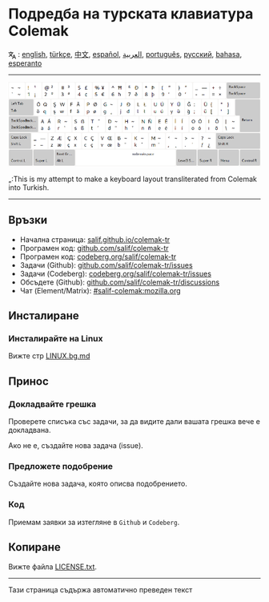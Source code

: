# Подредба на турската клавиатура Colemak

<span><svg xmlns="http://www.w3.org/2000/svg" width="15" height="15" fill="none"
style="vertical-align: sub;" viewBox="0 0 24 24" stroke="currentColor"
stroke-width="2" stroke-linecap="round" stroke-linejoin="round"><path
class="st0" d="M2,16c0.1,0,8-5,9-7c0.6-1.3,1-5,1-5h3H1h7V1" /><line
class="st0" x1="4" y1="8" x2="12" y2="16" /><polygon class="st0"
points="15,19 21,19 23,23 18,11 13,23 " /></svg> : [english](README.md), [türkçe](README.tr.md), [中文](README.zh-CN.md), [español](README.es.md), [العربية](README.ar.md), [português](README.pt.md), [русский](README.ru.md), [bahasa](README.id.md), [esperanto](README.eo.md)</span>

---

![Преглед на турския Colemak](./media/preview.png)

„:This is my attempt to make a keyboard layout transliterated from Colemak into Turkish.

---

## Връзки

* Начална страница: [salif.github.io/colemak-tr](https://salif.github.io/colemak-tr/)
* Програмен код: [github.com/salif/colemak-tr](https://github.com/salif/colemak-tr)
* Програмен код: [codeberg.org/salif/colemak-tr](https://codeberg.org/salif/colemak-tr)
* Задачи (Github): [github.com/salif/colemak-tr/issues](https://github.com/salif/colemak-tr/issues)
* Задачи (Codeberg): [codeberg.org/salif/colemak-tr/issues](https://codeberg.org/salif/colemak-tr/issues)
* Обсъдете (Github): [github.com/salif/colemak-tr/discussions](https://github.com/salif/colemak-tr/discussions)
* Чат (Element/Matrix): [#salif-colemak:mozilla.org](https://matrix.to/#/#salif-colemak:mozilla.org)

## Инсталиране

### Инсталирайте на Linux

Вижте стр [LINUX.bg.md](./LINUX.bg.md)

## Принос

### Докладвайте грешка

Проверете списъка със задачи, за да видите дали вашата грешка вече е докладвана.

Ако не е, създайте нова задача (issue).

### Предложете подобрение

Създайте нова задача, която описва подобрението.

### Код

Приемам заявки за изтегляне в `Github` и `Codeberg`.

## Копиране

Вижте файла [LICENSE.txt](./LICENSE.txt).

---

Тази страница съдържа автоматично преведен текст
